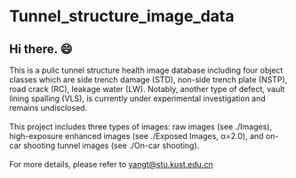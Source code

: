 # Tunnel_structure_image_data
## Hi there. 😄
This is a pulic tunnel structure health image database including four object classes which are side trench damage (STD), non-side trench plate (NSTP), road crack (RC), leakage water (LW). Notably, another type of defect, vault lining spalling (VLS), is currently under experimental investigation and remains undisclosed. <br>
<br>
This project includes three types of images: raw images (see ./Images), high-exposure enhanced images (see ./Exposed Images, α=2.0), and on-car shooting tunnel images (see ./On-car shooting).<br>
<br>
For more details, please refer to yangt@stu.kust.edu.cn 
